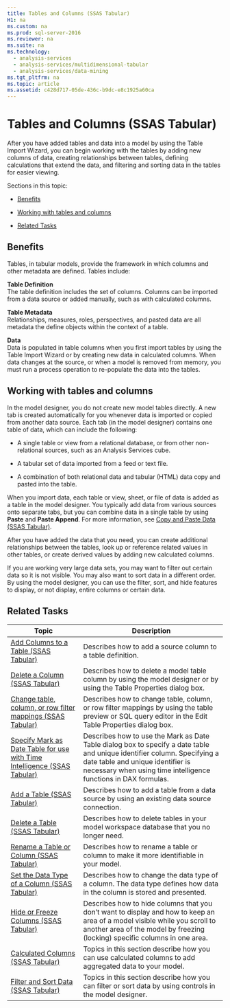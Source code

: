 ```yaml
---
title: Tables and Columns (SSAS Tabular)
H1: na
ms.custom: na
ms.prod: sql-server-2016
ms.reviewer: na
ms.suite: na
ms.technology: 
  - analysis-services
  - analysis-services/multidimensional-tabular
  - analysis-services/data-mining
ms.tgt_pltfrm: na
ms.topic: article
ms.assetid: c428d717-05de-436c-b9dc-e8c1925a60ca
---
```

# Tables and Columns (SSAS Tabular)
  After you have added tables and data into a model by using the Table Import Wizard, you can begin working with the tables by adding new columns of data, creating relationships between tables, defining calculations that extend the data, and filtering and sorting data in the tables for easier viewing.  
  
 Sections in this topic:  
  
-   [Benefits](#bkmk_benefits)  
  
-   [Working with tables and columns](#bkmk_working)  
  
-   [Related Tasks](#bkmk_related_tasks)  
  
##  <a name="bkmk_benefits"></a> Benefits  
 Tables, in tabular models, provide the framework in which columns and other metadata are defined. Tables include:  
  
 **Table Definition**  
 The table definition includes the set of columns. Columns can be imported from a data source or added manually, such as with calculated columns.  
  
 **Table Metadata**  
 Relationships, measures, roles, perspectives, and pasted data are all metadata the define objects within the context of a table.  
  
 **Data**  
 Data is populated in table columns when you first import tables by using the Table Import Wizard or by creating new data in calculated columns. When data changes at the source, or when a model is removed from memory, you must run a process operation to re-populate the data into the tables.  
  
##  <a name="bkmk_working"></a> Working with tables and columns  
 In the model designer, you do not create new model tables directly. A new tab is created automatically for you whenever data is imported or copied from another data source. Each tab (in the model designer) contains one table of data, which can include the following:  
  
-   A single table or view from a relational database, or from other non-relational sources, such as an Analysis Services cube.  
  
-   A tabular set of data imported from a feed or text file.  
  
-   A combination of both relational data and tabular (HTML) data copy and pasted into the table.  
  
 When you import data, each table or view, sheet, or file of data is added as a table in the model designer. You typically add data from various sources onto separate tabs, but you can combine data in a single table by using **Paste** and **Paste Append**. For more information, see [Copy and Paste Data &#40;SSAS Tabular&#41;](../../Topics/TopicNameNotContainA/Copy-and-Paste-Data--SSAS-Tabular-.md).  
  
 After you have added the data that you need, you can create additional relationships between the tables, look up or reference related values in other tables, or create derived values by adding new calculated columns.  
  
 If you are working very large data sets, you may want to filter out certain data so it is not visible. You may also want to sort data in a different order. By using the model designer, you can use the filter, sort, and hide features to display, or not display, entire columns or certain data.  
  
##  <a name="bkmk_related_tasks"></a> Related Tasks  
  
|Topic|Description|  
|-----------|-----------------|  
|[Add Columns to a Table &#40;SSAS Tabular&#41;](../../Topics/TopicNameContainA/Add-Columns-to-a-Table--SSAS-Tabular-.md)|Describes how to add a source column to a table definition.|  
|[Delete a Column &#40;SSAS Tabular&#41;](../../Topics/TopicNameContainA/Delete-a-Column--SSAS-Tabular-.md)|Describes how to delete a model table column by using the model designer or by using the Table Properties dialog box.|  
|[Change table, column, or row filter mappings &#40;SSAS Tabular&#41;](../../Topics/TopicNameNotContainA/Change-table--column--or-row-filter-mappings--SSAS-Tabular-.md)|Describes how to change table, column, or row filter mappings by using the table preview or SQL query editor in the Edit Table Properties dialog box.|  
|[Specify Mark as Date Table for use with Time Intelligence &#40;SSAS Tabular&#41;](../../Topics/TopicNameNotContainA/Specify-Mark-as-Date-Table-for-use-with-Time-Intelligence--SSAS-Tabular-.md)|Describes how to use the Mark as Date Table dialog box to specify a date table and unique identifier column. Specifying a date table and unique identifier is necessary when using time intelligence functions in DAX formulas.|  
|[Add a Table &#40;SSAS Tabular&#41;](../../Topics/TopicNameContainA/Add-a-Table--SSAS-Tabular-.md)|Describes how to add a table from a data source by using an existing data source connection.|  
|[Delete a Table &#40;SSAS Tabular&#41;](../../Topics/TopicNameContainA/Delete-a-Table--SSAS-Tabular-.md)|Describes how to delete tables in your model workspace database that you no longer need.|  
|[Rename a Table or Column &#40;SSAS Tabular&#41;](../../Topics/TopicNameContainA/Rename-a-Table-or-Column--SSAS-Tabular-.md)|Describes how to rename a table or column to make it more identifiable in your model.|  
|[Set the Data Type of a Column &#40;SSAS Tabular&#41;](../../Topics/TopicNameContainA/Set-the-Data-Type-of-a-Column--SSAS-Tabular-.md)|Describes how to change the data type of a column. The data type defines how data in the column is stored and presented.|  
|[Hide or Freeze Columns &#40;SSAS Tabular&#41;](../../Topics/TopicNameNotContainA/Hide-or-Freeze-Columns--SSAS-Tabular-.md)|Describes how to hide columns that you don’t want to display and how to keep an area of a model visible while you scroll to another area of the model by freezing (locking) specific columns in one area.|  
|[Calculated Columns &#40;SSAS Tabular&#41;](../../Topics/TopicNameNotContainA/Calculated-Columns--SSAS-Tabular-.md)|Topics in this section describe how you can use calculated columns to add aggregated data to your model.|  
|[Filter and Sort Data &#40;SSAS Tabular&#41;](../../Topics/TopicNameNotContainA/Filter-and-Sort-Data--SSAS-Tabular-.md)|Topics in this section describe how you can filter or sort data by using controls in the model designer.|  
  
  
